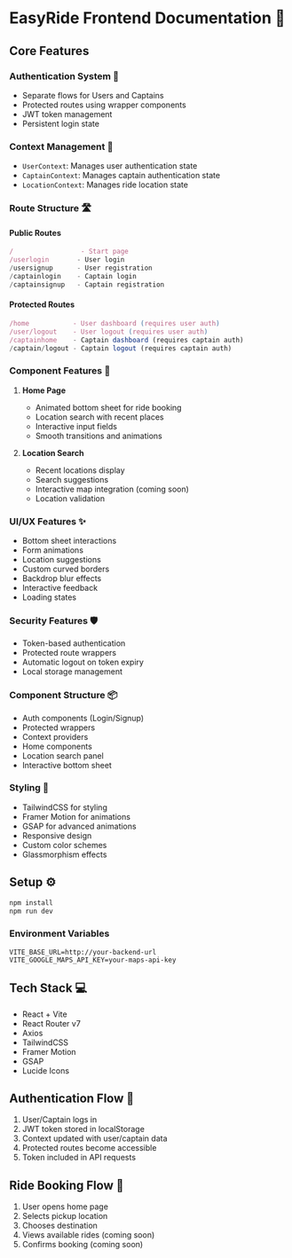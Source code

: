 # EasyRide Frontend Documentation 🚗

## Core Features

### Authentication System 🔐
- Separate flows for Users and Captains
- Protected routes using wrapper components
- JWT token management
- Persistent login state

### Context Management 🔄
- `UserContext`: Manages user authentication state
- `CaptainContext`: Manages captain authentication state
- `LocationContext`: Manages ride location state

### Route Structure 🛣️

#### Public Routes
```jsx
/                 - Start page
/userlogin       - User login
/usersignup      - User registration
/captainlogin    - Captain login
/captainsignup   - Captain registration
```

#### Protected Routes
```jsx
/home           - User dashboard (requires user auth)
/user/logout    - User logout (requires user auth)
/captainhome    - Captain dashboard (requires captain auth)
/captain/logout - Captain logout (requires captain auth)
```

### Component Features 🎯
1. **Home Page**
   - Animated bottom sheet for ride booking
   - Location search with recent places
   - Interactive input fields
   - Smooth transitions and animations

2. **Location Search**
   - Recent locations display
   - Search suggestions
   - Interactive map integration (coming soon)
   - Location validation

### UI/UX Features ✨
- Bottom sheet interactions
- Form animations
- Location suggestions
- Custom curved borders
- Backdrop blur effects
- Interactive feedback
- Loading states

### Security Features 🛡️
- Token-based authentication
- Protected route wrappers
- Automatic logout on token expiry
- Local storage management

### Component Structure 📦
- Auth components (Login/Signup)
- Protected wrappers
- Context providers
- Home components
- Location search panel
- Interactive bottom sheet

### Styling 🎨
- TailwindCSS for styling
- Framer Motion for animations
- GSAP for advanced animations
- Responsive design
- Custom color schemes
- Glassmorphism effects

## Setup ⚙️

```bash
npm install
npm run dev
```

### Environment Variables
```env
VITE_BASE_URL=http://your-backend-url
VITE_GOOGLE_MAPS_API_KEY=your-maps-api-key
```

## Tech Stack 💻
- React + Vite
- React Router v7
- Axios
- TailwindCSS
- Framer Motion
- GSAP
- Lucide Icons

## Authentication Flow 🔑
1. User/Captain logs in
2. JWT token stored in localStorage
3. Context updated with user/captain data
4. Protected routes become accessible
5. Token included in API requests

## Ride Booking Flow 🚗
1. User opens home page
2. Selects pickup location
3. Chooses destination
4. Views available rides (coming soon)
5. Confirms booking (coming soon)

